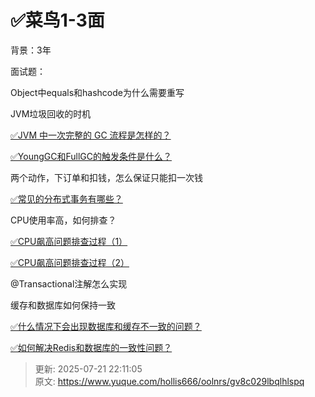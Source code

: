 # ✅菜鸟1-3面

背景：3年



面试题：



Object中equals和hashcode为什么需要重写

JVM垃圾回收的时机

[✅JVM 中一次完整的 GC 流程是怎样的？](https://www.yuque.com/hollis666/oolnrs/nm3u0khcxyc42u9q)

[✅YoungGC和FullGC的触发条件是什么？](https://www.yuque.com/hollis666/oolnrs/akr0h4yk44r57g5x)

两个动作，下订单和扣钱，怎么保证只能扣一次钱

[✅常见的分布式事务有哪些？](https://www.yuque.com/hollis666/oolnrs/yr0lu6)

CPU使用率高，如何排查？

[✅CPU飙高问题排查过程（1）](https://www.yuque.com/hollis666/oolnrs/yp216u)

[✅CPU飙高问题排查过程（2）](https://www.yuque.com/hollis666/oolnrs/mstcr4s9ufn0ubsf)

@Transactional注解怎么实现

缓存和数据库如何保持一致

[✅什么情况下会出现数据库和缓存不一致的问题？](https://www.yuque.com/hollis666/oolnrs/xr0h8h)

[✅如何解决Redis和数据库的一致性问题？](https://www.yuque.com/hollis666/oolnrs/tmcgo0)







> 更新: 2025-07-21 22:11:05  
> 原文: <https://www.yuque.com/hollis666/oolnrs/gv8c029lbqlhlspq>